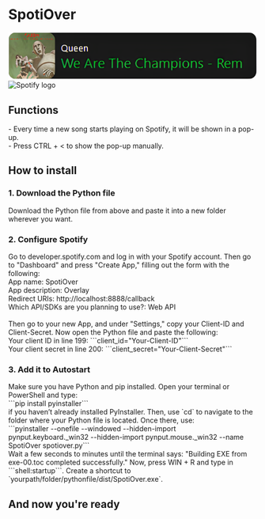 <h1>SpotiOver</h1>
<img src="https://github.com/Noah20102021/SpotiOver/blob/main/Screenshot%202024-10-24%20153210%20(1).png">
<img src="https://developer.spotify.com/images/guidelines/design/logo-size.svg" alt="Spotify logo" style="width:70px">
<h2>Functions</h2>
- Every time a new song starts playing on Spotify, it will be shown in a pop-up.
<br>
- Press CTRL + < to show the pop-up manually.

<h2>How to install</h2>
<h3>1. Download the Python file</h3>
Download the Python file from above and paste it into a new folder wherever you want.
<h3>2. Configure Spotify</h3>
Go to developer.spotify.com and log in with your Spotify account. Then go to "Dashboard" and press "Create App," filling out the form with the following:
<br>
App name: SpotiOver
<br>
App description: Overlay
<br>
Redirect URIs: http://localhost:8888/callback
<br>
Which API/SDKs are you planning to use?: Web API
<br>
<br>
Then go to your new App, and under "Settings," copy your Client-ID and Client-Secret. 
Now open the Python file and paste the following:
<br>
Your client ID in line 199:  
```client_id="Your-Client-ID"```
<br>
Your client secret in line 200:  
```client_secret="Your-Client-Secret"```
<h3>3. Add it to Autostart</h3>
Make sure you have Python and pip installed. Open your terminal or PowerShell and type:
<br>
```pip install pyinstaller```
<br>
if you haven’t already installed PyInstaller. Then, use `cd` to navigate to the folder where your Python file is located. Once there, use:
<br>
```pyinstaller --onefile --windowed --hidden-import pynput.keyboard._win32 --hidden-import pynput.mouse._win32 --name SpotiOver spotiover.py```
<br>
Wait a few seconds to minutes until the terminal says: "Building EXE from exe-00.toc completed successfully." Now, press WIN + R and type in ```shell:startup```. Create a shortcut to `yourpath/folder/pythonfile/dist/SpotiOver.exe`.
<br>
<h2>And now you're ready</h2>
